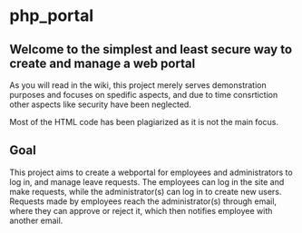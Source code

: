 # php_portal
## Welcome to the simplest and least secure way to create and manage a web portal
As you will read in the wiki, this project merely serves demonstration purposes and focuses on spedific aspects, and due to time consrtiction other aspects like security have been neglected.

Most of the HTML code has been plagiarized as it is not the main focus. 

## Goal
This project aims to create a webportal for employees and administrators to log in, and manage leave requests. The employees can log in the site and make requests, while the administrator(s) can log in to create new users. Requests made by employees reach the administrator(s) through email, where they can approve or reject it, which then notifies employee with another email.
